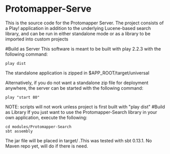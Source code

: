 Protomapper-Serve
=================
This is the source code for the Protomapper Server.
The project consists of a Play! application in addition to the underlying
Lucene-based search library, and can be run in either standalone mode or
as a library to be imported into custom projects

#Build as Server
This software is meant to be built with play 2.2.3 with the following command:

    play dist

The standalone application is zipped in $APP_ROOT/target/universal

Alternatively, if you do not want a standalone zip file for deployment anywhere,
the server can be started with the following command:

    play "start 80"

NOTE: scripts will not work unless project is first built with "play dist"
#Build as Library
If you just want to use the Protomapper-Search library in your own application,
execute the following:

    cd modules/Protomapper-Search
    sbt assembly

The jar file will be placed in target/ .This was tested with sbt 0.13.1.
No Maven repo yet, will do if there is need.
